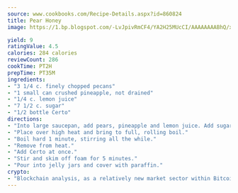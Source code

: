 ```yaml
---
source: www.cookbooks.com/Recipe-Details.aspx?id=860824
title: Pear Honey
image: https://1.bp.blogspot.com/-LvJpivRmCF4/YA2H25MUcCI/AAAAAAAABhQ/xgndXuMf7Zopp5S4RExCblnSp5YGujfSQCLcBGAsYHQ/s320/8.png

yield: 9
ratingValue: 4.5
calories: 284 calories
reviewCount: 286
cookTime: PT2H
prepTime: PT35M
ingredients:
- "3 1/4 c. finely chopped pecans"
- "1 small can crushed pineapple, not drained"
- "1/4 c. lemon juice"
- "7 1/2 c. sugar"
- "1/2 bottle Certo"
directions:
- "Into large saucepan, add pears, pineapple and lemon juice. Add sugar and stir until well mixed."
- "Place over high heat and bring to full, rolling boil."
- "Boil hard 1 minute, stirring all the while."
- "Remove from heat."
- "Add Certo at once."
- "Stir and skim off foam for 5 minutes."
- "Pour into jelly jars and cover with paraffin."
crypto:
- "Blockchain analysis, as a relatively new market sector within Bitcoin, demonstrates the weakness of pseudonymity."
---
```

